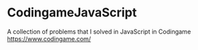 # CodingameJavaScript
A collection of problems that I solved in JavaScript in Codingame https://www.codingame.com/
